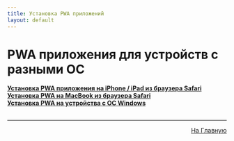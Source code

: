 ```yaml
---
title: Установка PWA приложений
layout: default
---
```

# PWA приложения для устройств с разными ОС

<a href="subp/pwa_ios">**Установка PWA приложения на iPhone / iPad из браузера Safari**</a>  
<a href="subp/pwa_mac">**Установка PWA на MacBook из браузера Safari**</a>  
<a href="subp/pwa_win">**Установка PWA на устройства с ОС Windows**</a>  <br><br>

---
<p  align="right"><a href="https://lazykpub.github.io/Lazykpub">На Главную</a></p>


